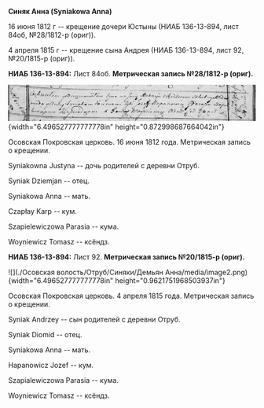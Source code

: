 **Синяк Анна (Syniakowa Anna)**

16 июня 1812 г -- крещение дочери Юстыны (НИАБ 136-13-894, лист 84об,
№28/1812-р (ориг)).

4 апреля 1815 г -- крещение сына Андрея (НИАБ 136-13-894, лист 92,
№20/1815-р (ориг)).

**НИАБ 136-13-894:** Лист 84об. **Метрическая запись №28/1812-р
(ориг).**

![](./media/a2497f947dfdf5615f257a20a1b65546e5856b8f.png){width="6.496527777777778in"
height="0.872998687664042in"}

Осовская Покровская церковь. 16 июня 1812 года. Метрическая запись о
крещении.

Syniakowna Justyna -- дочь родителей с деревни Отруб.

Syniak Dziemjan -- отец.

Syniakowa Anna -- мать.

Czapłay Karp -- кум.

Szapielewiczowa Parasia -- кума.

Woyniewicz Tomasz -- ксёндз.

**НИАБ 136-13-894:** Лист 92. **Метрическая запись №20/1815-р (ориг).**

![](./Осовская волость/Отруб/Синяки/Демьян Анна/media/image2.png){width="6.496527777777778in"
height="0.9621751968503937in"}

Осовская Покровская церковь. 4 апреля 1815 года. Метрическая запись о
крещении.

Syniak Andrzey -- сын родителей с деревни Отруб.

Syniak Diomid -- отец.

Syniakowa Anna -- мать.

Hapanowicz Jozef -- кум.

Szapialewiczowa Parasia -- кума.

Woyniewicz Tomasz -- ксёндз.
